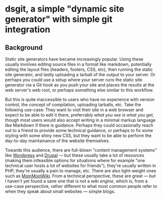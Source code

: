 # dsgit, a simple "dynamic site generator" with simple git integration

## Background

Static site generators have became increasingly popular. Using these
usually involves editing source files in a format like markdown,
potentially editing the layout files (headers, footers, CSS, etc), then
running the static site generator, and lastly uploading a tarball of the
output to your server.  Or perhaps you could use a setup where your
server runs the static site generator via a Git hook as you push your
site and places the results at the web server's web root, or perhaps
something else similar to this workflow.

But this is quite inaccessible to users who have no experience with
version control, the concept of compilation, uploading tarballs, etc.
Take the following use-case: They want to visit their site in a web
browser and expect to be able to edit it there, preferrably *what you
see is what you get*, though most users would also accept writing in a
minimal markup language like Markdown if there is guidance. Perhaps they
could occasionally reach out to a friend to provide some technical
guidance, or perhaps to fix some styling with some shiny new CSS, but
they want to be able to perform the day-to-day maintainance of the
website themselves.

Towards this audience, there are full-blown "content management systems"
like [Wordpress](https://wordpress.org/) and
[Drupal](https://drupal.org/) &mdash; but these usually take a lot of
resources (making them infeasible options for situations where for
example "one technical user hosts a lot of websites for friends"),
they're usually written in PHP, they're usually a pain to manage, etc.
There are also light-weight ones such as
[MoinMoinWiki](https://moinmo.in/). From a technical perspective, these
are great &mdash; but I haven't yet found a sane one that is not a *wiki
engine*, which is, from a use-case perspective, rather different to what
most common people refer to when they speak about small websites &mdash;
simple blogs.
